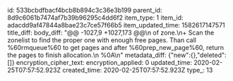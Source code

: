 id: 533bcbdfbacf4bcb8b894c3c36e3b199
parent_id: 8d9c6061b7474af7b39b96295c4dd6f2
item_type: 1
item_id: adacdd9af47844a8bae23c7ce57f66b5
item_updated_time: 1582617147571
title_diff: 
body_diff: "@@ -1027,9 +1027,173 @@\n of zone.\n+ Scan the zonelist to find the proper one with enough free pages. Than call %60rmqueue%60 to get pages and after %60prep_new_page%60, return the pages to finish allocation.\n %0A\n"
metadata_diff: {"new":{},"deleted":[]}
encryption_cipher_text: 
encryption_applied: 0
updated_time: 2020-02-25T07:57:52.923Z
created_time: 2020-02-25T07:57:52.923Z
type_: 13